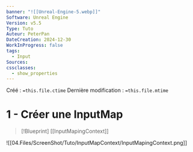 ```yaml
---
banner: "![[Unreal-Engine-5.webp]]"
Software: Unreal Engine
Version: v5.5
Type: Tuto
Auteur: PeterPan
DateCreation: 2024-12-30
WorkInProgress: false
tags:
  - Input
Sources: 
cssclasses:
  - show_properties
---
```


Créé : `=this.file.ctime`
Dernière modification : `=this.file.mtime`

# 1 - Créer une InputMap

>[!Blueprint]
>[[InputMapingContext]]

![[04.Files/ScreenShot/Tuto/InputMapContext/InputMapingContext.png]]

